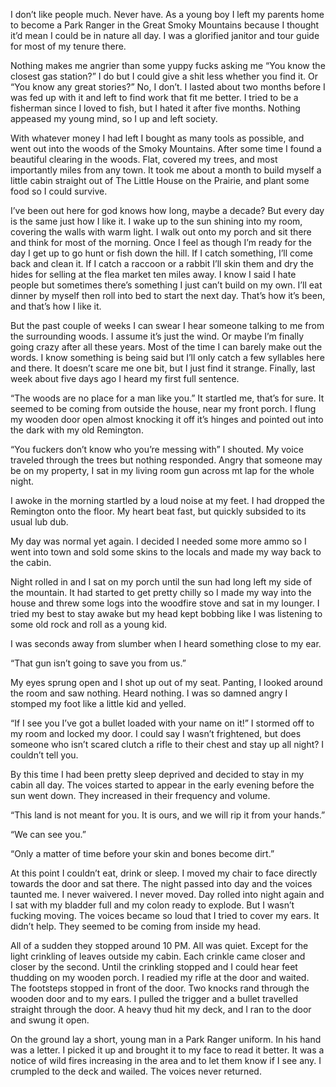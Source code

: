 I don’t like people much. Never have. As a young boy I left my parents home to become a Park Ranger in the Great Smoky Mountains because I thought it’d mean I could be in nature all day. I was a glorified janitor and tour guide for most of my tenure there. 

Nothing makes me angrier than some yuppy fucks asking me “You know the closest gas station?” I do but I could give a shit less whether you find it. Or “You know any great stories?” No, I don’t. I lasted about two months before I was fed up with it and left to find work that fit me better. I tried to be a fisherman since I loved to fish, but I hated it after five months. Nothing appeased my young mind, so I up and left society. 

With whatever money I had left I bought as many tools as possible, and went out into the woods of the Smoky Mountains. After some time I found a beautiful clearing in the woods. Flat, covered my trees, and most importantly miles from any town. It took me about a month to build myself a little cabin straight out of The Little House on the Prairie, and plant some food so I could survive. 

I’ve been out here for god knows how long, maybe a decade? But every day is the same just how I like it. I wake up to the sun shining into my room, covering the walls with warm light. I walk out onto my porch and sit there and think for most of the morning. Once I feel as though I’m ready for the day I get up to go hunt or fish down the hill. If I catch something, I’ll come back and clean it. If I catch a raccoon or a rabbit I’ll skin them and dry the hides for selling at the flea market ten miles away. I know I said I hate people but sometimes there’s something I just can’t build on my own. I’ll eat dinner by myself then roll into bed to start the next day. That’s how it’s been, and that’s how I like it.

But the past couple of weeks I can swear I hear someone talking to me from the surrounding woods. I assume it’s just the wind. Or maybe I’m finally going crazy after all these years. Most of the time I can barely make out the words. I know something is being said but I’ll only catch a few syllables here and there. It doesn’t scare me one bit, but I just find it strange. Finally, last week about five days ago I heard my first full sentence.

“The woods are no place for a man like you.” It startled me, that’s for sure. It seemed to be coming from outside the house, near my front porch. I flung my wooden door open almost knocking it off it’s hinges and pointed out into the dark with my old Remington. 

“You fuckers don’t know who you’re messing with” I shouted. My voice traveled through the trees but nothing responded. Angry that someone may be on my property, I sat in my living room gun across mt lap for the whole night. 

I awoke in the morning startled by a loud noise at my feet. I had dropped the Remington onto the floor. My heart beat fast, but quickly subsided to its usual lub dub.

My day was normal yet again. I decided I needed some more ammo so I went into town and sold some skins to the locals and made my way back to the cabin. 

Night rolled in and I sat on my porch until the sun had long left my side of the mountain. It had started to get pretty chilly so I made my way into the house and threw some logs into the woodfire stove and sat in my lounger. I tried my best to stay awake but my head kept bobbing like I was listening to some old rock and roll as a young kid. 

I was seconds away from slumber when I heard something close to my ear.

“That gun isn’t going to save you from us.”

My eyes sprung open and I shot up out of my seat. Panting, I looked around the room and saw nothing. Heard nothing. I was so damned angry I stomped my foot like a little kid and yelled.

“If I see you I’ve got a bullet loaded with your name on it!” I stormed off to my room and locked my door. I could say I wasn’t frightened, but does someone who isn’t scared clutch a rifle to their chest and stay up all night? I couldn’t tell you.

By this time I had been pretty sleep deprived and decided to stay in my cabin all day. The voices started to appear in the early evening before the sun went down. They increased in their frequency and volume.

“This land is not meant for you. It is ours, and we will rip it from your hands.”

“We can see you.”

“Only a matter of time before your skin and bones become dirt.”

At this point I couldn’t eat, drink or sleep. I moved my chair to face directly towards the door and sat there. The night passed into day and the voices taunted me. I never waivered. I never moved. Day rolled into night again and I sat with my bladder full and my colon ready to explode. But I wasn’t fucking moving. The voices became so loud that I tried to cover my ears. It didn’t help. They seemed to be coming from inside my head.

All of a sudden they stopped around 10 PM. All was quiet. Except for the light crinkling of leaves outside my cabin. Each crinkle came closer and closer by the second. Until the crinkling stopped and I could hear feet thudding on my wooden porch. I readied my rifle at the door and waited. The footsteps stopped in front of the door. Two knocks rand through the wooden door and to my ears. I pulled the trigger and a bullet travelled straight through the door. A heavy thud hit my deck, and I ran to the door and swung it open. 

On the ground lay a short, young man in a Park Ranger uniform. In his hand was a letter. I picked it up and brought it to my face to read it better. It was a notice of wild fires increasing in the area and to let them know if I see any. I crumpled to the deck and wailed. The voices never returned.